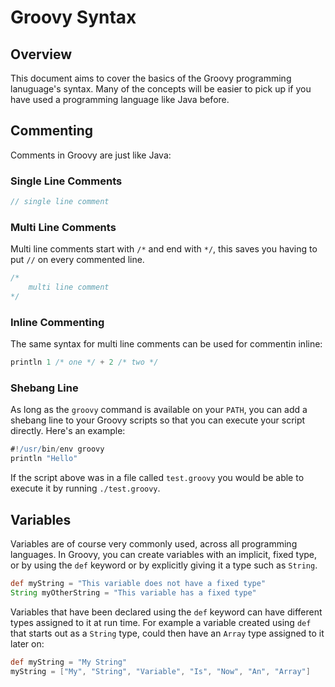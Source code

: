 # Groovy Syntax
## Overview
This document aims to cover the basics of the Groovy programming lanuguage's syntax.
Many of the concepts will be easier to pick up if you have used a programming language like Java before.

## Commenting
Comments in Groovy are just like Java:
### Single Line Comments
```groovy
// single line comment
```
### Multi Line Comments
Multi line comments start with `/*` and end with `*/`, this saves you having to put `//` on every commented line.
```groovy
/* 
    multi line comment
*/
```
### Inline Commenting
The same syntax for multi line comments can be used for commentin inline:
```groovy
println 1 /* one */ + 2 /* two */
```
### Shebang Line
As long as the `groovy` command is available on your `PATH`, you can add a shebang line to your Groovy scripts so that you can execute your script directly. Here's an example:
```groovy
#!/usr/bin/env groovy
println "Hello"
```
If the script above was in a file called `test.groovy` you would be able to execute it by running `./test.groovy`.
## Variables
Variables are of course very commonly used, across all programming languages.
In Groovy, you can create variables with an implicit, fixed type, or by using the `def` keyword or by explicitly giving it a type such as `String`.
```groovy
def myString = "This variable does not have a fixed type"
String myOtherString = "This variable has a fixed type"
```
Variables that have been declared using the `def` keyword can have different types assigned to it at run time.
For example a variable created using `def` that starts out as a `String` type, could then have an `Array` type assigned to it later on:
```groovy
def myString = "My String"
myString = ["My", "String", "Variable", "Is", "Now", "An", "Array"]
```
